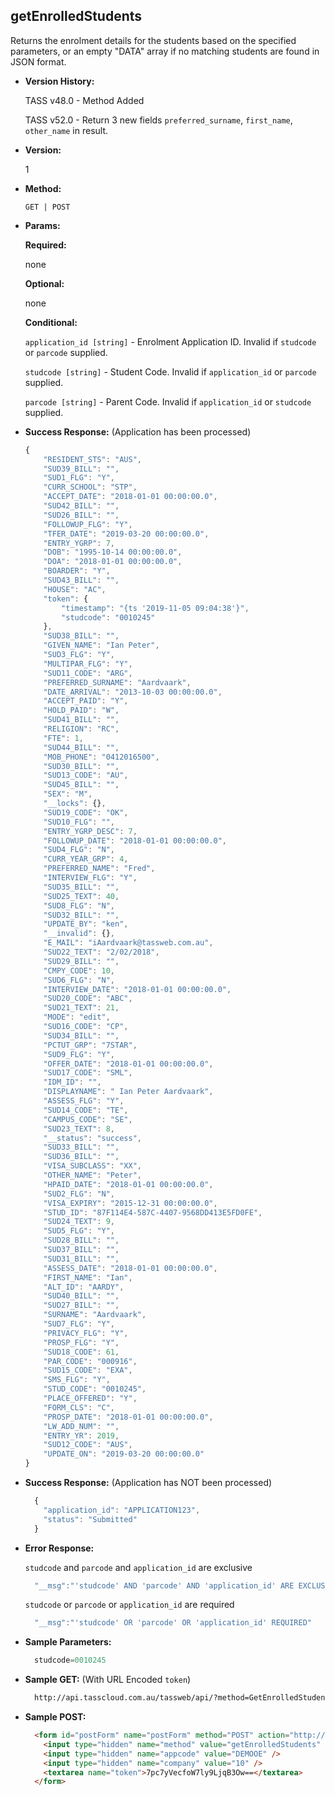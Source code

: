 **getEnrolledStudents**
----
  Returns the enrolment details for the students based on the specified parameters, or an empty "DATA" array if no matching students are found in JSON format.

* **Version History:**

    TASS v48.0 - Method Added

    TASS v52.0 - Return 3 new fields `preferred_surname`, `first_name`, `other_name` in result.

* **Version:**

  1

* **Method:**

  `GET | POST`
  
*  **Params:**

   **Required:**
 
   none

   **Optional:**

   none

   **Conditional:**

   `application_id [string]` - Enrolment Application ID. Invalid if `studcode` or `parcode` supplied.

   `studcode [string]` - Student Code. Invalid if `application_id` or `parcode` supplied.

   `parcode [string]` - Parent Code. Invalid if `application_id` or `studcode` supplied.

* **Success Response:** (Application has been processed)

    ```javascript
    {
        "RESIDENT_STS": "AUS",
        "SUD39_BILL": "",
        "SUD1_FLG": "Y",
        "CURR_SCHOOL": "STP",
        "ACCEPT_DATE": "2018-01-01 00:00:00.0",
        "SUD42_BILL": "",
        "SUD26_BILL": "",
        "FOLLOWUP_FLG": "Y",
        "TFER_DATE": "2019-03-20 00:00:00.0",
        "ENTRY_YGRP": 7,
        "DOB": "1995-10-14 00:00:00.0",
        "DOA": "2018-01-01 00:00:00.0",
        "BOARDER": "Y",
        "SUD43_BILL": "",
        "HOUSE": "AC",
        "token": {
            "timestamp": "{ts '2019-11-05 09:04:38'}",
            "studcode": "0010245"
        },
        "SUD38_BILL": "",
        "GIVEN_NAME": "Ian Peter",
        "SUD3_FLG": "Y",
        "MULTIPAR_FLG": "Y",
        "SUD11_CODE": "ARG",
        "PREFERRED_SURNAME": "Aardvaark",
        "DATE_ARRIVAL": "2013-10-03 00:00:00.0",
        "ACCEPT_PAID": "Y",
        "HOLD_PAID": "W",
        "SUD41_BILL": "",
        "RELIGION": "RC",
        "FTE": 1,
        "SUD44_BILL": "",
        "MOB_PHONE": "0412016500",
        "SUD30_BILL": "",
        "SUD13_CODE": "AU",
        "SUD45_BILL": "",
        "SEX": "M",
        "__locks": {},
        "SUD19_CODE": "OK",
        "SUD10_FLG": "",
        "ENTRY_YGRP_DESC": 7,
        "FOLLOWUP_DATE": "2018-01-01 00:00:00.0",
        "SUD4_FLG": "N",
        "CURR_YEAR_GRP": 4,
        "PREFERRED_NAME": "Fred",
        "INTERVIEW_FLG": "Y",
        "SUD35_BILL": "",
        "SUD25_TEXT": 40,
        "SUD8_FLG": "N",
        "SUD32_BILL": "",
        "UPDATE_BY": "ken",
        "__invalid": {},
        "E_MAIL": "iAardvaark@tassweb.com.au",
        "SUD22_TEXT": "2/02/2018",
        "SUD29_BILL": "",
        "CMPY_CODE": 10,
        "SUD6_FLG": "N",
        "INTERVIEW_DATE": "2018-01-01 00:00:00.0",
        "SUD20_CODE": "ABC",
        "SUD21_TEXT": 21,
        "MODE": "edit",
        "SUD16_CODE": "CP",
        "SUD34_BILL": "",
        "PCTUT_GRP": "7STAR",
        "SUD9_FLG": "Y",
        "OFFER_DATE": "2018-01-01 00:00:00.0",
        "SUD17_CODE": "SML",
        "IDM_ID": "",
        "DISPLAYNAME": " Ian Peter Aardvaark",
        "ASSESS_FLG": "Y",
        "SUD14_CODE": "TE",
        "CAMPUS_CODE": "SE",
        "SUD23_TEXT": 8,
        "__status": "success",
        "SUD33_BILL": "",
        "SUD36_BILL": "",
        "VISA_SUBCLASS": "XX",
        "OTHER_NAME": "Peter",
        "HPAID_DATE": "2018-01-01 00:00:00.0",
        "SUD2_FLG": "N",
        "VISA_EXPIRY": "2015-12-31 00:00:00.0",
        "STUD_ID": "87F114E4-587C-4407-9568DD413E5FD0FE",
        "SUD24_TEXT": 9,
        "SUD5_FLG": "Y",
        "SUD28_BILL": "",
        "SUD37_BILL": "",
        "SUD31_BILL": "",
        "ASSESS_DATE": "2018-01-01 00:00:00.0",
        "FIRST_NAME": "Ian",
        "ALT_ID": "AARDY",
        "SUD40_BILL": "",
        "SUD27_BILL": "",
        "SURNAME": "Aardvaark",
        "SUD7_FLG": "Y",
        "PRIVACY_FLG": "Y",
        "PROSP_FLG": "Y",
        "SUD18_CODE": 61,
        "PAR_CODE": "000916",
        "SUD15_CODE": "EXA",
        "SMS_FLG": "Y",
        "STUD_CODE": "0010245",
        "PLACE_OFFERED": "Y",
        "FORM_CLS": "C",
        "PROSP_DATE": "2018-01-01 00:00:00.0",
        "LW_ADD_NUM": "",
        "ENTRY_YR": 2019,
        "SUD12_CODE": "AUS",
        "UPDATE_ON": "2019-03-20 00:00:00.0"
    }
    ```
* **Success Response:** (Application has NOT been processed)

    ```javascript
      {
        "application_id": "APPLICATION123",
        "status": "Submitted"
      }
    ```
    
* **Error Response:**

    `studcode` and `parcode` and `application_id` are exclusive
    ```javascript
      "__msg":"'studcode' AND 'parcode' AND 'application_id' ARE EXCLUSIVE"
    ```
    
    `studcode` or `parcode` or `application_id` are required
    ```javascript
      "__msg":"'studcode' OR 'parcode' OR 'application_id' REQUIRED"
    ```
    
* **Sample Parameters:**

  ```javascript
    studcode=0010245
  ```

* **Sample GET:** (With URL Encoded `token`)

  ```HTML
    http://api.tasscloud.com.au/tassweb/api/?method=GetEnrolledStudents&appcode=DEMOOE&company=10&token=7pc7yVecfoW7ly9LjqB3Ow%3D%3D
  ```
  
* **Sample POST:**

  ```HTML
    <form id="postForm" name="postForm" method="POST" action="http://api.tasscloud.com.au/tassweb/api/">
      <input type="hidden" name="method" value="getEnrolledStudents" />
      <input type="hidden" name="appcode" value="DEMOOE" />
      <input type="hidden" name="company" value="10" />
      <textarea name="token">7pc7yVecfoW7ly9LjqB3Ow==</textarea>
    </form>
  ```
